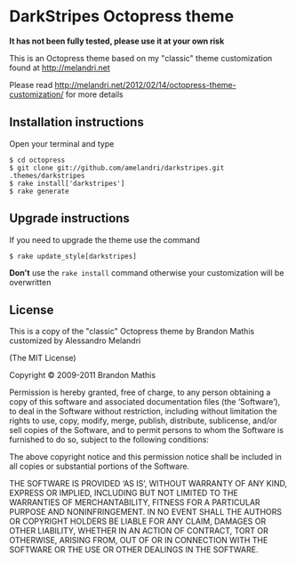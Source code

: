 # DarkStripes Octopress theme

**It has not been fully tested, please use it at your own risk**

This is an Octopress theme based on my "classic" theme customization found at http://melandri.net

Please read http://melandri.net/2012/02/14/octopress-theme-customization/ for more details

## Installation instructions

Open your terminal and type

	$ cd octopress
	$ git clone git://github.com/amelandri/darkstripes.git .themes/darkstripes
	$ rake install['darkstripes']
	$ rake generate

## Upgrade instructions

If you need to upgrade the theme use the command

    $ rake update_style[darkstripes]

**Don't** use the `rake install` command otherwise your customization will be overwritten

## License

This is a copy of the "classic" Octopress theme by Brandon Mathis customized by Alessandro Melandri

(The MIT License)

Copyright © 2009-2011 Brandon Mathis

Permission is hereby granted, free of charge, to any person obtaining a copy of this software and associated documentation files (the ‘Software’), to deal in the Software without restriction, including without limitation the rights to use, copy, modify, merge, publish, distribute, sublicense, and/or sell copies of the Software, and to permit persons to whom the Software is furnished to do so, subject to the following conditions:

The above copyright notice and this permission notice shall be included in all copies or substantial portions of the Software.

THE SOFTWARE IS PROVIDED ‘AS IS’, WITHOUT WARRANTY OF ANY KIND, EXPRESS OR IMPLIED, INCLUDING BUT NOT LIMITED TO THE WARRANTIES OF MERCHANTABILITY, FITNESS FOR A PARTICULAR PURPOSE AND NONINFRINGEMENT. IN NO EVENT SHALL THE AUTHORS OR COPYRIGHT HOLDERS BE LIABLE FOR ANY CLAIM, DAMAGES OR OTHER LIABILITY, WHETHER IN AN ACTION OF CONTRACT, TORT OR OTHERWISE, ARISING FROM, OUT OF OR IN CONNECTION WITH THE SOFTWARE OR THE USE OR OTHER DEALINGS IN THE SOFTWARE.